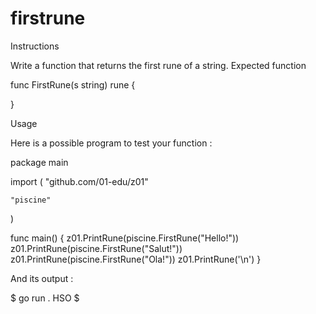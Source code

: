 # firstrune

Instructions

Write a function that returns the first rune of a string.
Expected function

func FirstRune(s string) rune {

}

Usage

Here is a possible program to test your function :

package main

import (
"github.com/01-edu/z01"

    "piscine"

)

func main() {
z01.PrintRune(piscine.FirstRune("Hello!"))
z01.PrintRune(piscine.FirstRune("Salut!"))
z01.PrintRune(piscine.FirstRune("Ola!"))
z01.PrintRune('\n')
}

And its output :

$ go run .
HSO
$

